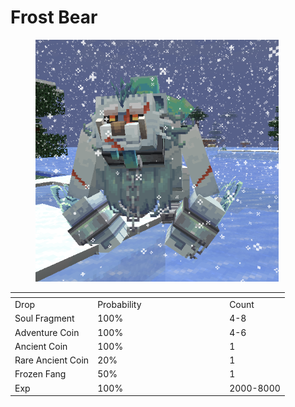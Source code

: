 # Frost Bear

<figure><img src="../../../../.gitbook/assets/image.png" alt="" width="389"><figcaption></figcaption></figure>

<table data-header-hidden><thead><tr><th></th><th width="197"></th><th></th></tr></thead><tbody><tr><td>Drop</td><td>Probability</td><td>Count</td></tr><tr><td>Soul Fragment</td><td>100%</td><td>4-8</td></tr><tr><td>Adventure Coin</td><td>100%</td><td>4-6</td></tr><tr><td>Ancient Coin</td><td>100%</td><td>1</td></tr><tr><td>Rare Ancient Coin</td><td>20%</td><td>1</td></tr><tr><td>Frozen Fang</td><td>50%</td><td>1</td></tr><tr><td>Exp</td><td>100%</td><td>2000-8000</td></tr></tbody></table>
